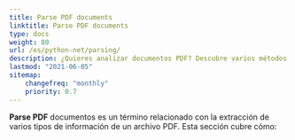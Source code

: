 ```yaml
---
title: Parse PDF documents
linktitle: Parse PDF documents
type: docs
weight: 80
url: /es/python-net/parsing/
description: ¿Quieres analizar documentos PDF? Descubre varios métodos de extracción de datos PDF con Aspose.PDF para Python via .NET.
lastmod: "2021-06-05"
sitemap:
    changefreq: "monthly"
    priority: 0.7
---
```


**Parse PDF** documentos es un término relacionado con la extracción de varios tipos de información de un archivo PDF. Esta sección cubre cómo: